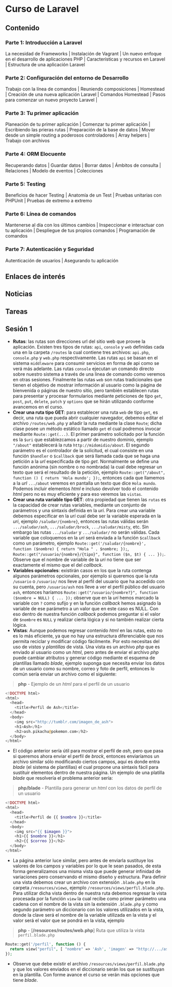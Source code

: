 # Curso de Laravel

## Contenido

### Parte 1: Introducción a Laravel

La necesidad de Frameworks | Instalación de Vagrant | Un nuevo enfoque en el desarrollo de aplicaciones PHP | Características y recursos en Laravel | Estructura de una aplicación Laravel

### Parte 2: Configuración del entorno de Desarrollo

Trabajo con la línea de comandos | Reuniendo composiciones | Homestead | Creación de una nueva aplicación Laravel | Comandos Homestead | Pasos para comenzar un nuevo proyecto Laravel |

### Parte 3: Tu primer aplicación

Planeación de tu primer aplicación | Comenzar tu primer aplicación | Escribiendo las prieras rutas | Preparación de la base de datos | Mover desde un simple routing a poderosos controladores | Array helpers | Trabajo con archivos

### Parte 4: ORM Elocuente

Recuperando datos | Guardar datos | Borrar datos | Ámbitos de consulta | Relaciones | Modelo de eventos | Colecciones

### Parte 5: Testing

Beneficios de hacer Testing | Anatomía de un Test | Pruebas unitarias con PHPUnit | Pruebas de extremo a extremo

### Parte 6: Línea de comandos

Mantenerse al día con los últimos cambios | Inspeccionar e interactuar con tu aplicación | Despliegue de tus propios comandos | Programación de comandos

### Parte 7: Autenticación y Seguridad

Autenticación de usuarios | Asegurando tu aplicación

## Enlaces de interés

## Noticias

## Tareas



## Sesión 1

* __Rutas__: las rutas son direcciones url del sitio web que provee la aplicación. Existen tres tipos de rutas: `api`, `console` y `web` definidas cada una en la carpeta `/routes` la cual contiene tres archivos: `api.php`, `console.php` y `web.php` respectivamente. Las rutas `api` se basan en el sistema `middleware` para consumir servicios en forma de api como se verá más adelante. Las rutas `console` ejecutan un comando directo sobre nuestro sistema a través de una linea de comando como veremos en otras sesiones. Finalmente las rutas `web` son rutas tradicionales que tienen el objetivo de mostrar información al usuario como la página de bienvenida o páginas de nuestro sitio, pero también establecen rutas para presentar y procesar formularios mediante peticiones de tipo `get`, `post`, `put`, `delete`, `patch` y `options` que se hirán utilizando conforme avancemos en el curso.
* __Crear una ruta tipo GET__: para establecer una ruta `web` de tipo `get`, es decir, una ruta que pueda abrir cualquier navegador, debemos editar el archivo `/routes/web.php` y añadir la ruta mediante la clase `Route`; dicha clase posee un método estático llamado `get` el cual podremos invocar mediante `Route::get(...)`. El primer parámetro solicitado por la función es la `$uri` que establezcamos a partir de nuestro dominio, ejemplo `"/about"` establecerá la ruta `http://midomidio/about`. El segundo parámetro es el controlador de la solicitud, el cual consiste en una función `$handler` o `$callback` que será llamada cada que se haga una petición a la _url_ especificada de tipo _get_. Normalmente se define una función anónima (sin nombre o no nombrada) la cual debe regresar un texto que será el resultado de la petición, ejemplo `Route::get("/about", function () { return 'Hola mundo'; });`, entonces cada que llamemos a la _url_ `.../about` veremos en pantalla un texto que dice `Hola mundo`. Podemos incluir elementos _html_ e incluso devolver todo el contenido _html_ pero no es muy eficiente y para eso veremos las `vistas`.
* __Crear una ruta variable tipo GET__: otra propiedad que tienen las `rutas` es la capacidad de crear rutas variables, mediante un conjunto de parámetros y una sintaxis definida en la _uri_. Para crear una variable debemos especificar en la _uri_ cual debe ser la variable esperada en la _uri_, ejemplo `/saludar/{nombre}`, entonces las rutas válidas serán `.../saludar/ash`, `.../saludar/brock`, `.../saludar/misty`, etc. Sin embargo las rutas `.../saludar` y `.../saludar/` no serán válidas. Cada variable que coloquemos en la _uri_ será enviada a la función `$callback` como un parámetro, ejemplo `Route::get('/saludar/{nombre}', function ($nombre) { return "Hola " . $nombre; });`, `Route::get("/usuario/{nombre}/{tipo}", function ($n, $t) { ... });`. Observe que el nombre de variable de la _uri_ no tiene que ser exactamente el mismo que el del _callback_.
* __Variables opcionales__: existirán casos en los que la ruta contenga algunos parámetros opcionales, por ejemplo si queremos que la ruta `/usuario` o `/usuario/` nos lleve al perfil del usuario que ha accedido con su cuenta, pero `/usuario/ash` nos lleve a ver el perfil público del usuario `ash`, entonces haríamos `Route::get("/usuario/{nombre?}", function ($nombre = NULL) { ... });` observe que en la _uri_ hemos marcado la variable con `?` como sufijo y en la función _callback_ hemos asignado la variable de ese parámetro a un valor que en este caso es NULL. Con eso dentro de nuestra función _callback_ podemos preguntar si el valor de `$nombre` es `NULL` y realizar cierta lógica y si no también realizar cierta lógica.
* __Vistas__: Aunque podemos regresar contenido _html_ en las rutas, esto no es lo más eficiente, ya que no hay una estructura diferenciable que nos permita reciclar y modificar código fácilmente. Por esto necesitas del uso de _vistas_ y _plantillas_ de vista. Una vista es un archivo _php_ que es enviado al usuario como un _html_, pero antes de enviar el archivo _php_ puede cambiar atributos y generar código mediante el esquema de plantillas llamado _blade_, ejemplo suponga que necesita enviar los datos de un usuario como su nombre, correo y foto de perfil, entonces lo común sería enviar un archivo como el siguiente:

> __php__ - Ejemplo de un _html_ para el perfil de un usuario

~~~php
<!DOCTYPE html>
<html>
  <head>
    <title>Perfil de Ash</title>
  </head>
  <body>
    <img src="http://tumblr.com/imagen_de_ash">
    <h1>Ash</h1>
    <h2>ash.pikachu@pokemon.com</h2>
  </body>
</html>
~~~

* El código anterior sería útil para mostrar el perfil de _ash_, pero que pasa si queremos ahora enviar el perfil de _brock_, entonces enviaríamos un archivo similar sólo modificando ciertos campos, aquí es donde entra _blade_ (el sistema de plantillas) el cual propone una sintaxis fácil para sustituir elementos dentro de nuestra página. Un ejemplo de una platilla _blade_ que resolvería el problema anterior sería:

> __php/blade__ - Plantilla para generar un _html_ con los datos de perfil de un usuario

~~~php
<!DOCTYPE html>
<html>
  <head>
    <title>Perfil de {{ $nombre }}</title>
  </head>
  <body>
    <img src="{{ $imagen }}">
    <h1>{{ $nombre }}</h1>
    <h2>{{ $correo }}</h2>
  </body>
</html>
~~~

* La página anterior luce similar, pero antes de enviarla sustituye los valores de los campos y variables por lo que le sean pasados, de esta forma generalizamos una misma vista que puede generar infinidad de variaciones pero conservando el mismo diseño y estructura. Para definir una vista debemos crear un archivo con extensión `.blade.php` en la carpeta `/resources/views`, ejemplo `/resources/views/perfil.blade.php`. Para utilizar dicha vista dentro de nuestra ruta debemos regresar la vista procesada por la función `view` la cual recibe como primer parámetro una cadena con el nombre de la vista sin la extensión `.blade.php` y como segundo parámetro un diccionario con los valores utilizados en la vista, donde la clave será el nombre de la variable utilizada en la vista y el valor será el valor que se pondrá en la vista, ejemplo

> __php__ - [__/resources/routes/web.php__] Ruta que utiliza la vista `perfil.blade.php`

~~~php
Route::get('/perfil', function () {
  return view("perfil", [ "nombre" => 'Ash', 'imagen' => "http://.../ash.png", "correo" => "ash.pikachu@pokemon.com" ]);
});
~~~

* Observe que debe existir el archivo `/resources/views/perfil.blade.php` y que los valores enviados en el diccionario serán los que se sustituyan en la plantilla. Con forme avance el curso se verán más opciones que tiene _blade_.
